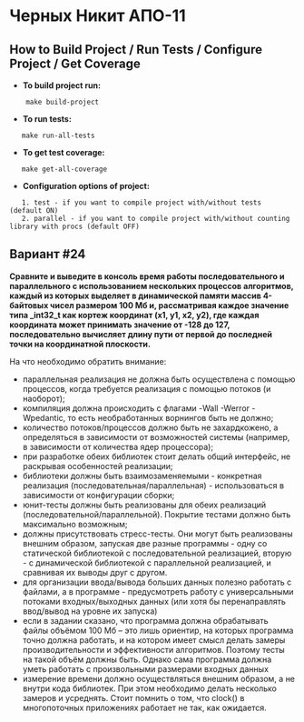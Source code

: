 # Черных Никит АПО-11

## How to Build Project / Run Tests / Configure Project / Get Coverage

- **To build project run:**
```
    make build-project
```

- **To run tests:**
```
   make run-all-tests
```

- **To get test coverage:**
```
   make get-all-coverage
```

- **Configuration options of project:**
```
   1. test - if you want to compile project with/without tests (default ON)
   2. parallel - if you want to compile project with/without counting library with procs (default OFF)
```

## Вариант #24
**Сравните и выведите в консоль время работы последовательного и параллельного с использованием нескольких процессов алгоритмов, каждый из которых выделяет в динамической памяти массив 4-байтовых чисел размером 100 Мб и, рассматривая каждое значение типа _int32_t как кортеж координат (x1, y1, x2, y2), где каждая координата может принимать значение от -128 до 127, последовательно вычисляет длину пути от первой до последней точки на координатной плоскости.**

На что необходимо обратить внимание:
- параллельная реализация не должна быть осуществлена с помощью процессов, когда требуется реализация с помощью потоков (и наоборот);
- компиляция должна происходить с флагами -Wall -Werror -Wpedantic, то есть необработанных ворнингов быть не должно;
- количество потоков/процессов должно быть не захардкожено, а определяться в зависимости от возможностей системы (например, в зависимости от количества ядер процессора);
- при разработке обеих библиотек стоит делать общий интерфейс, не раскрывая особенностей реализации;
- библиотеки должны быть взаимозаменяемыми - конкретная реализация (последовательная/параллельная) - использоваться в зависимости от конфигурации сборки;
- юнит-тесты должны быть реализованы для обеих реализаций (последовательной/параллельной). Покрытие тестами должно быть максимально возможным;
- должны присутствовать стресс-тесты. Они могут быть реализованы внешним образом, запуская две разные программы - одну со статической библиотекой с последовательной реализацией, вторую - с динамической библиотекой с параллельной реализацией, и сравнивая их выводы друг с другом.
- для организации ввода/вывода больших данных полезно работать с файлами, а в программе - предусмотреть работу с универсальными потоками входных/выходных данных (или хотя бы перенаправлять ввод/вывод на уровне их запуска)
- если в задании сказано, что программа должна обрабатывать файлы объёмом 100 Мб – это лишь ориентир, на которых программа точно должна работать, и на котором имеет смысл делать замеры производительности и эффективности алгоритмов. Поэтому тесты на такой объём должны быть. Однако сама программа должна уметь работать с произвольными размерами входных данных
- измерение времени должно осуществляться внешним образом, а не внутри кода библиотек. При этом необходимо делать несколько замеров и усреднять. Стоит помнить о том, что clock() в многопоточных приложениях работает не так, как ожидается.
